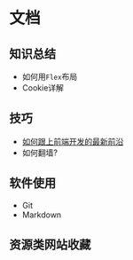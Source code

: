 # 文档
## 知识总结
* 如何用`Flex`布局
* Cookie详解

## 技巧
* [如何跟上前端开发的最新前沿](https://uptodate.frontendrescue.org/zh/)
* 如何翻墙?

## 软件使用
* Git
* Markdown

## 资源类网站收藏

